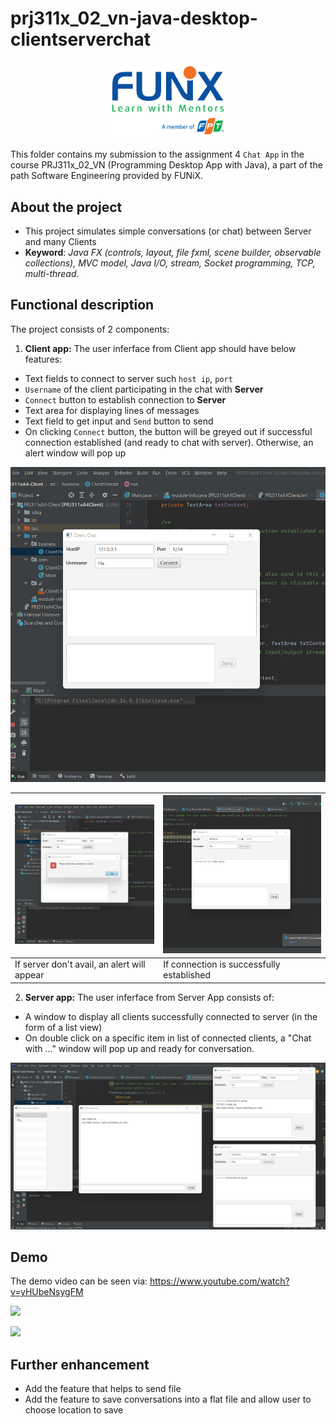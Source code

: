 # prj311x_02_vn-java-desktop-clientserverchat

<p align="center"><a href="https://funix.edu.vn/gioi-thieu-funix/"><img src="/res/image/funix.png" width="200"/></a></p>

 This folder contains my submission to the assignment 4 `Chat App` in the course PRJ311x_02_VN (Programming Desktop App with Java), a part of the path Software Engineering provided by FUNiX.



## About the project

- This project simulates simple conversations (or chat) between Server and many Clients
- **Keyword**: _Java FX (controls, layout, file fxml, scene builder, observable collections), MVC model, Java I/O, stream, Socket programming, TCP, multi-thread_.

## Functional description
The project consists of 2 components:
1. **Client app:**
The user inferface from Client app should have below features:
- Text fields to connect to server such `host ip`, `port`
- `Username` of the client participating in the chat with **Server**
- `Connect` button to establish connection to **Server**
- Text area for displaying lines of messages
- Text field to get input and `Send` button to send
- On clicking `Connect` button, the button will be greyed out if successful connection established (and ready to chat with server). Otherwise, an alert window will pop up

![Client Interface](/res/image/client_ui.png)    


|![Client Interface](/res/image/client_ui_disconnected.png)  |![Client Interface](/res/image/client_ui_connected.png)|
| :------------- | :------------- |
| If server don't avail, an alert will appear| If connection is successfully established|

2. **Server app:**
The user inferface from Server App consists of:
- A window to display all clients successfully connected to server (in the form of a list view)
- On double click on a specific item in list of connected clients, a "Chat with ..." window will pop up and ready for conversation.

![Server UI](/res/image/server_ui.png)



## Demo

The demo video can be seen via: https://www.youtube.com/watch?v=yHUbeNsygFM

<img src="https://drive.google.com/uc?id=1rfJTO16l1qxLQaRx7BG1BbffMTFApWFN"/>

[![](https://drive.google.com/uc?export=view&id=1rfJTO16l1qxLQaRx7BG1BbffMTFApWFN)](https://www.youtube.com/watch?v=yHUbeNsygFM)


## Further enhancement
- Add the feature that helps to send file
- Add the feature to save conversations into a flat file and allow user to choose location to save
